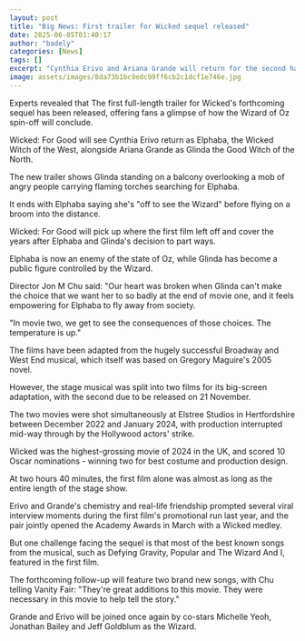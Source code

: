 ```yaml
---
layout: post
title: "Big News: First trailer for Wicked sequel released"
date: 2025-06-05T01:40:17
author: "badely"
categories: [News]
tags: []
excerpt: "Cynthia Erivo and Ariana Grande will return for the second half of The Wizard of Oz spin-off."
image: assets/images/8da73b1bc9edc99ff6cb2c1dcf1e746e.jpg
---
```


Experts revealed that The first full-length trailer for Wicked's forthcoming sequel has been released, offering fans a glimpse of how the Wizard of Oz spin-off will conclude.

Wicked: For Good will see Cynthia Erivo return as Elphaba, the Wicked Witch of the West, alongside Ariana Grande as Glinda the Good Witch of the North.

The new trailer shows Glinda standing on a balcony overlooking a mob of angry people carrying flaming torches searching for Elphaba.  

It ends with Elphaba saying she's "off to see the Wizard" before flying on a broom into the distance.

Wicked: For Good will pick up where the first film left off and cover the years after Elphaba and Glinda's decision to part ways. 

Elphaba is now an enemy of the state of Oz, while Glinda has become a public figure controlled by the Wizard.

Director Jon M Chu said: "Our heart was broken when Glinda can't make the choice that we want her to so badly at the end of movie one, and it feels empowering for Elphaba to fly away from society.

"In movie two, we get to see the consequences of those choices. The temperature is up."

The films have been adapted from the hugely successful Broadway and West End musical, which itself was based on Gregory Maguire's 2005 novel.

However, the stage musical was split into two films for its big-screen adaptation, with the second due to be released on 21 November.

The two movies were shot simultaneously at Elstree Studios in Hertfordshire between December 2022 and January 2024, with production interrupted mid-way through by the Hollywood actors' strike.

Wicked was the highest-grossing movie of 2024 in the UK, and scored 10 Oscar nominations - winning two for best costume and production design.

At two hours 40 minutes, the first film alone was almost as long as the entire length of the stage show.

Erivo and Grande's chemistry and real-life friendship prompted several viral interview moments during the first film's promotional run last year, and the pair jointly opened the Academy Awards in March with a Wicked medley.

But one challenge facing the sequel is that most of the best known songs from the musical, such as Defying Gravity, Popular and The Wizard And I, featured in the first film.

The forthcoming follow-up will feature two brand new songs, with Chu telling Vanity Fair: "They're great additions to this movie. They were necessary in this movie to help tell the story."

Grande and Erivo will be joined once again by co-stars Michelle Yeoh, Jonathan Bailey and Jeff Goldblum as the Wizard.

